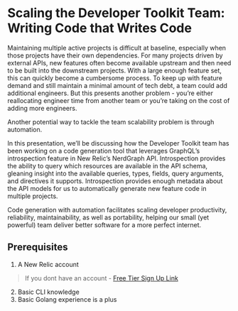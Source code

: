 # Scaling the Developer Toolkit Team: Writing Code that Writes Code
Maintaining multiple active projects is difficult at baseline, especially when those projects have their own dependencies. For many projects driven by external APIs, new features often become available upstream and then need to be built into the downstream projects.  With a large enough feature set, this can quickly become a cumbersome process. To keep up with feature demand and still maintain a minimal amount of tech debt, a team could add additional engineers. But this presents another problem - you’re either reallocating engineer time from another team or you’re taking on the cost of adding more engineers.<br >

Another potential way to tackle the team scalability problem is through automation.<br >

In this presentation, we’ll be discussing how the Developer Toolkit team has been working on a code generation tool that leverages GraphQL’s introspection feature in New Relic’s NerdGraph API. Introspection provides the ability to query which resources are available in the API schema, gleaning insight into the available queries, types, fields, query arguments, and directives it supports. Introspection provides enough metadata about the API models for us to automatically generate new feature code in multiple projects.<br >

Code generation with automation facilitates scaling developer productivity, reliability, maintainability, as well as portability, helping our small (yet powerful) team deliver better software for a more perfect internet.

## Prerequisites
1. A New Relic account
> If you dont have an account -  [Free Tier Sign Up Link](https://newrelic.com/signup)
2. Basic CLI knowledge
3. Basic Golang experience is a plus

